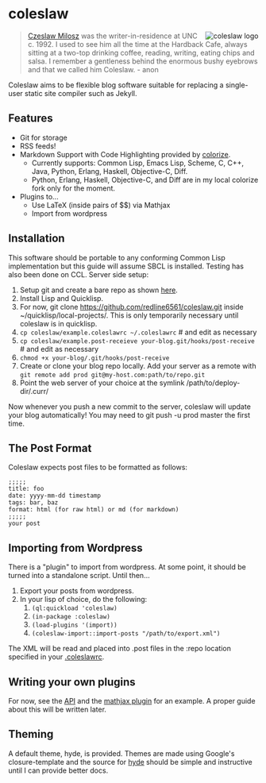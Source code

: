 # coleslaw

<img src="https://raw.github.com/redline6561/coleslaw/master/logo_medium.jpg" alt="coleslaw logo" align="right"/>

> [Czeslaw Milosz](http://blog.redlinernotes.com/tag/milosz.html) was the writer-in-residence at UNC c. 1992.
> I used to see him all the time at the Hardback Cafe, always sitting at a two-top
> drinking coffee, reading, writing, eating chips and salsa. I remember a gentleness
> behind the enormous bushy eyebrows and that we called him Coleslaw. - anon

Coleslaw aims to be flexible blog software suitable for replacing a single-user static site compiler such as Jekyll.

## Features
* Git for storage
* RSS feeds!
* Markdown Support with Code Highlighting provided by [colorize](http://www.cliki.net/colorize).
  * Currently supports: Common Lisp, Emacs Lisp, Scheme, C, C++, Java, Python, Erlang, Haskell, Objective-C, Diff.
  * Python, Erlang, Haskell, Objective-C, and Diff are in my local colorize fork only for the moment.
* Plugins to...
  * Use LaTeX (inside pairs of $$) via Mathjax
  * Import from wordpress

## Installation
This software should be portable to any conforming Common Lisp implementation but this guide will assume SBCL is installed. Testing has also been done on CCL.
Server side setup:

1. Setup git and create a bare repo as shown [here](http://git-scm.com/book/en/Git-on-the-Server-Setting-Up-the-Server).
2. Install Lisp and Quicklisp.
3. For now, git clone https://github.com/redline6561/coleslaw.git inside ~/quicklisp/local-projects/. This is only temporarily necessary until coleslaw is in quicklisp.
4. ```cp coleslaw/example.coleslawrc ~/.coleslawrc``` # and edit as necessary
5. ```cp coleslaw/example.post-receieve your-blog.git/hooks/post-receive``` # and edit as necessary
6. ```chmod +x your-blog/.git/hooks/post-receive```
7. Create or clone your blog repo locally. Add your server as a remote with ```git remote add prod git@my-host.com:path/to/repo.git```
8. Point the web server of your choice at the symlink /path/to/deploy-dir/.curr/

Now whenever you push a new commit to the server, coleslaw will update your blog automatically! You may need to git push -u prod master the first time.

## The Post Format
Coleslaw expects post files to be formatted as follows:
```
;;;;;
title: foo
date: yyyy-mm-dd timestamp
tags: bar, baz
format: html (for raw html) or md (for markdown)
;;;;;
your post
```

## Importing from Wordpress
There is a "plugin" to import from wordpress. At some point, it should be turned into a standalone script. Until then...

1. Export your posts from wordpress.
2. In your lisp of choice, do the following:
   1. ```(ql:quickload 'coleslaw)```
   2. ```(in-package :coleslaw)```
   3. ```(load-plugins '(import))```
   4. ```(coleslaw-import::import-posts "/path/to/export.xml")```

The XML will be read and placed into .post files in the :repo location specified in your [.coleslawrc](http://github.com/redline6561/coleslaw/blob/master/example.coleslawrc).

## Writing your own plugins
For now, see the [API](http://redlinernotes.com/docs/coleslaw.html) and the [mathjax plugin](https://github.com/redline6561/coleslaw/blob/master/plugins/mathjax.lisp) for an example.
A proper guide about this will be written later.

## Theming
A default theme, hyde, is provided. Themes are made using Google's closure-template and the source for [hyde](https://github.com/redline6561/coleslaw/tree/master/themes/hyde) should be simple and instructive until I can provide better docs.

